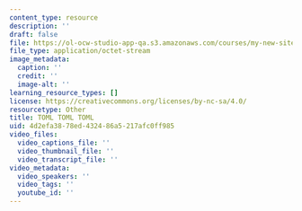 ```yaml
---
content_type: resource
description: ''
draft: false
file: https://ol-ocw-studio-app-qa.s3.amazonaws.com/courses/my-new-site/pyproject.toml
file_type: application/octet-stream
image_metadata:
  caption: ''
  credit: ''
  image-alt: ''
learning_resource_types: []
license: https://creativecommons.org/licenses/by-nc-sa/4.0/
resourcetype: Other
title: TOML TOML TOML
uid: 4d2efa38-78ed-4324-86a5-217afc0ff985
video_files:
  video_captions_file: ''
  video_thumbnail_file: ''
  video_transcript_file: ''
video_metadata:
  video_speakers: ''
  video_tags: ''
  youtube_id: ''
---
```

